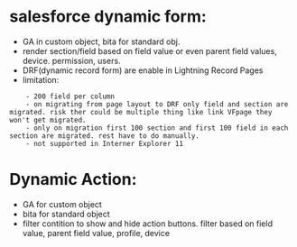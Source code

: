 # salesforce dynamic form: 
- GA in custom object, bita for standard obj.
- render section/field based on field value or even parent field values, device. permission, users.
- DRF(dynamic record form) are enable in Lightning Record Pages
- limitation:
``` 
	- 200 field per column
	- on migrating from page layout to DRF only field and section are migrated. risk ther could be multiple thing like link VFpage they won't get migrated. 
	- only on migration first 100 section and first 100 field in each section are migrated. rest have to do manually.
	- not supported in Interner Explorer 11
```

# Dynamic Action:
- GA for custom object
- bita for standard object
- filter contition to show and hide action buttons. filter based on field value, parent field value, profile, device
